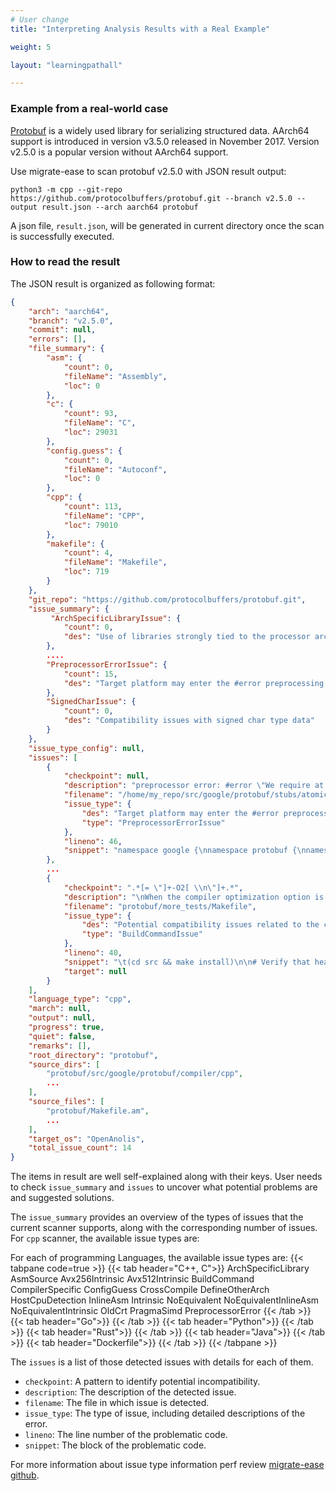 ```yaml
---
# User change
title: "Interpreting Analysis Results with a Real Example"

weight: 5

layout: "learningpathall"

---
```

### Example from a real-world case
[Protobuf](https://github.com/protocolbuffers/protobuf) is a widely used library for serializing structured data. AArch64 support is introduced in version v3.5.0 released in November 2017. Version v2.5.0 is a popular version without AArch64 support.

Use migrate-ease to scan protobuf v2.5.0 with JSON result output:
```
python3 -m cpp --git-repo https://github.com/protocolbuffers/protobuf.git --branch v2.5.0 --output result.json --arch aarch64 protobuf
```
A json file, `result.json`, will be generated in current directory once the scan is successfully executed.

### How to read the result
The JSON result is organized as following format:
```json
{
    "arch": "aarch64",
    "branch": "v2.5.0",
    "commit": null,
    "errors": [],
    "file_summary": {
        "asm": {
            "count": 0,
            "fileName": "Assembly",
            "loc": 0
        },
        "c": {
            "count": 93,
            "fileName": "C",
            "loc": 29031
        },
        "config.guess": {
            "count": 0,
            "fileName": "Autoconf",
            "loc": 0
        },
        "cpp": {
            "count": 113,
            "fileName": "CPP",
            "loc": 79010
        },
        "makefile": {
            "count": 4,
            "fileName": "Makefile",
            "loc": 719
        }
    },
    "git_repo": "https://github.com/protocolbuffers/protobuf.git",
    "issue_summary": {
         "ArchSpecificLibraryIssue": {
            "count": 0,
            "des": "Use of libraries strongly tied to the processor architecture, which may lead to compatibility issues."
        },
        ....
        "PreprocessorErrorIssue": {
            "count": 15,
            "des": "Target platform may enter the #error preprocessing logic"
        },
        "SignedCharIssue": {
            "count": 0,
            "des": "Compatibility issues with signed char type data"
        }
    },
    "issue_type_config": null,
    "issues": [
        {
            "checkpoint": null,
            "description": "preprocessor error: #error \"We require at least vs2005 for MemoryBarrier\"",
            "filename": "/home/my_repo/src/google/protobuf/stubs/atomicops_internals_x86_msvc.h",
            "issue_type": {
                "des": "Target platform may enter the #error preprocessing logic.",
                "type": "PreprocessorErrorIssue"
            },
            "lineno": 46,
            "snippet": "namespace google {\nnamespace protobuf {\nnamespace internal {\n\ninline Atomic32 NoBarrier_AtomicIncrement(volatile Atomic32* ptr,\n                                          Atomic32 increment) {\n  return Barrier_AtomicIncrement(ptr, increment);\n}\n\n#if !(defined(_MSC_VER) && _MSC_VER >= 1400)\n<font style='color:red;'>#error \"We require at least vs2005 for MemoryBarrier\"</font>\n#endif\n\ninline Atomic32 Acquire_CompareAndSwap(volatile Atomic32* ptr,\n                                       Atomic32 old_value,\n                                       Atomic32 new_value) {\n  return NoBarrier_CompareAndSwap(ptr, old_value, new_value);\n}\n\ninline Atomic32 Release_CompareAndSwap(volatile Atomic32* ptr,\n                                       Atomic32 old_value,\n"
        },
        ...
        {
            "checkpoint": ".*[= \"]+-O2[ \\n\"]+.*",
            "description": "\nWhen the compiler optimization option is set to \"-O2\" level or above, the calculation results of the same floating-point multiplication and addition operation on the x86 platform and the ARM64 platform have differences in the 16 decimal places.\n\nReason:\n\n  When the compiler optimization option is set to \"-O2\" level or above on the ARM64 platform, the precision of the floating-point multiplication and addition operation (a+=b*c) can only be accurate to 16 decimal places. When configuring the \"-O2\" option, gcc uses the fused instruction fmadd to complete the multiplication and addition operation instead of fadd and fmul.\n\n  fmadd regards the multiplication and addition of floating-point numbers as an inseparable operation and does not round the intermediate results, resulting in different calculation results.\n\nImpact on the system:\n\n  When the compiler optimization option is set to \"-O2\" level or above, the performance of floating-point multiplication and addition operations is improved, but the accuracy of the operation is affected.\n\nSolution:\n\n  Add the compilation option \"-ffp-contract=off\" This optimization can be turned off.\n\n",
            "filename": "protobuf/more_tests/Makefile",
            "issue_type": {
                "des": "Potential compatibility issues related to the compilation build commands",
                "type": "BuildCommandIssue"
            },
            "lineno": 40,
            "snippet": "\t(cd src && make install)\n\n# Verify that headers produce no warnings even under strict settings.\nheader_warning_test.cc: target\n\t( (cd target/include && find google/protobuf -name '*.h') | \\\n\t  awk '{print \"#include \\\"\"$$1\"\\\"\"} ' > header_warning_test.cc )\n\nheader_warning_test: header_warning_test.cc\n\t# TODO(kenton):  Consider adding -pedantic and -Weffc++.  Currently these\n\t#   produce tons of extra warnings so we'll need to do some work first.\n\t<font style='color:red;'>g++ -Itarget/include -Wall -Werror -Wsign-compare -O2 -c header_warning_test.cc</font>\n",
            "target": null
        }
    ],
    "language_type": "cpp",
    "march": null,
    "output": null,
    "progress": true,
    "quiet": false,
    "remarks": [],
    "root_directory": "protobuf",
    "source_dirs": [
        "protobuf/src/google/protobuf/compiler/cpp",
        ...
    ],
    "source_files": [
        "protobuf/Makefile.am",
        ...
    ],
    "target_os": "OpenAnolis",
    "total_issue_count": 14
}
```
The items in result are well self-explained along with their keys.
User needs to check `issue_summary` and `issues` to uncover what potential problems are and suggested solutions.

The `issue_summary` provides an overview of the types of issues that the current scanner supports, along with the corresponding number of issues. For `cpp` scanner, the available issue types are:

For each of programming Languages, the available issue types are:
{{< tabpane code=true >}}
  {{< tab header="C++, C">}}
    ArchSpecificLibrary
    AsmSource
    Avx256Intrinsic
    Avx512Intrinsic
    BuildCommand
    CompilerSpecific
    ConfigGuess
    CrossCompile
    DefineOtherArch
    HostCpuDetection
    InlineAsm
    Intrinsic
    NoEquivalent
    NoEquivalentInlineAsm
    NoEquivalentIntrinsic
    OldCrt
    PragmaSimd
    PreprocessorError
  {{< /tab >}}
  {{< tab header="Go">}}
  {{< /tab >}}
  {{< tab header="Python">}}
  {{< /tab >}}
  {{< tab header="Rust">}}
  {{< /tab >}}
  {{< tab header="Java">}}
  {{< /tab >}}
  {{< tab header="Dockerfile">}}
  {{< /tab >}}
{{< /tabpane >}}

The `issues` is a list of those detected issues with details for each of them.
- `checkpoint`: A pattern to identify potential incompatibility.
- `description`: The description of the detected issue.
- `filename`: The file in which issue is detected.
- `issue_type`: The type of issue, including detailed descriptions of the error.
- `lineno`: The line number of the problematic code.
- `snippet`: The block of the problematic code.

For more information about issue type information perf review [migrate-ease github](https://github.com/migrate-ease/migrate-ease/blob/main/README.md).
